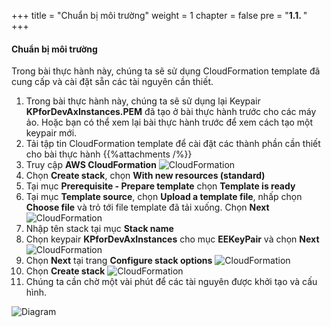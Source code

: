 +++
title = "Chuẩn bị môi trường"
weight = 1
chapter = false
pre = "<b>1.1. </b>"
+++

#### Chuẩn bị môi trường
Trong bài thực hành này, chúng ta sẽ sử dụng CloudFormation template đã cung cấp và cài đặt sẵn các tài nguyên cần thiết.

1. Trong bài thực hành này, chúng ta sẽ sử dụng lại Keypair **KPforDevAxInstances.PEM** đã tạo ở bài thực hành trước cho các máy ảo. Hoặc bạn có thể xem lại bài thực hành trước để xem cách tạo một keypair mới.
2. Tải tập tin CloudFormation template để cài đặt các thành phần cần thiết cho bài thực hành
{{%attachments /%}}
3. Truy cập **AWS CloudFormation**
![CloudFormation](../../../images/1/1.png?width=90pc)
7. Chọn **Create stack**, chọn **With new resources (standard)**
8. Tại mục **Prerequisite - Prepare template** chọn **Template is ready**
9. Tại mục **Template source**, chọn **Upload a template file**, nhấp chọn **Choose file** và trỏ tới file template đã tải xuống. Chọn **Next**
![CloudFormation](../../../images/1/2.png?width=90pc)
10. Nhập tên stack tại mục **Stack name**
11. Chọn keypair **KPforDevAxInstances** cho mục **EEKeyPair** và chọn **Next**
![CloudFormation](../../../images/1/3.png?width=90pc)
12. Chọn **Next** tại trang **Configure stack options**
![CloudFormation](../../../images/1/4.png?width=90pc)
13.  Chọn **Create stack**
![CloudFormation](../../../images/1/5.png?width=90pc)
14. Chúng ta cần chờ một vài phút để các tài nguyên được khởi tạo và cấu hình.

![Diagram](../../../images/1/0.png?width=90pc)
